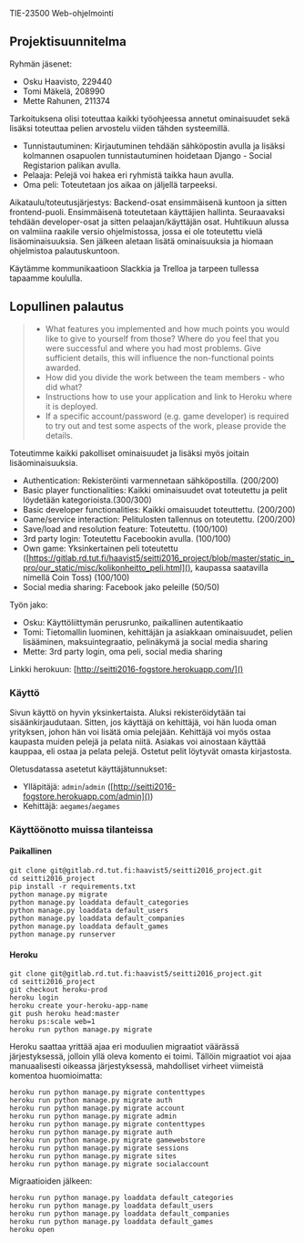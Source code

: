 TIE-23500 Web-ohjelmointi

## Projektisuunnitelma

Ryhmän jäsenet:

* Osku Haavisto, 229440
* Tomi Mäkelä, 208990
* Mette Rahunen, 211374

Tarkoituksena olisi toteuttaa kaikki työohjeessa annetut ominaisuudet sekä lisäksi toteuttaa pelien arvostelu viiden tähden systeemillä.
* Tunnistautuminen: Kirjautuminen tehdään sähköpostin avulla ja lisäksi kolmannen osapuolen tunnistautuminen hoidetaan Django - Social Registarion palikan avulla.
* Pelaaja: Pelejä voi hakea eri ryhmistä taikka haun avulla.
* Oma peli: Toteutetaan jos aikaa on jäljellä tarpeeksi.

Aikataulu/toteutusjärjestys:
Backend-osat ensimmäisenä kuntoon ja sitten frontend-puoli. Ensimmäisenä toteutetaan käyttäjien hallinta. Seuraavaksi tehdään developer-osat ja sitten pelaajan/käyttäjän osat.
Huhtikuun alussa on valmiina raakile versio ohjelmistossa, jossa ei ole toteutettu vielä lisäominaisuuksia. Sen jälkeen aletaan lisätä ominaisuuksia ja hiomaan ohjelmistoa palautuskuntoon.

Käytämme kommunikaatioon Slackkia ja Trelloa ja tarpeen tullessa tapaamme koululla.


## Lopullinen palautus

> * What features you implemented and how much points you would like to give to yourself from those? Where do you feel that you were successful and where you had most problems. Give sufficient details, this will influence the non-functional points awarded.
> * How did you divide the work between the team members - who did what?
> * Instructions how to use your application and link to Heroku where it is deployed.
> * If a specific account/password (e.g. game developer) is required to try out and test some aspects of the work, please provide the details.

Toteutimme kaikki pakolliset ominaisuudet ja lisäksi myös joitain lisäominaisuuksia.
* Authentication: Rekisteröinti varmennetaan sähköpostilla. (200/200)
* Basic player functionalities: Kaikki ominaisuudet ovat toteutettu ja pelit löydetään kategorioista.(300/300)
* Basic developer functionalities: Kaikki omaisuudet toteuttettu. (200/200)
* Game/service interaction: Pelitulosten tallennus on toteutettu. (200/200)
* Save/load and resolution feature: Toteutettu. (100/100)
* 3rd party login: Toteutettu Facebookin avulla. (100/100)
* Own game: Yksinkertainen peli toteutettu ([https://gitlab.rd.tut.fi/haavist5/seitti2016_project/blob/master/static_in_pro/our_static/misc/kolikonheitto_peli.html](),
    kaupassa saatavilla nimellä Coin Toss) (100/100)
* Social media sharing: Facebook jako peleille (50/50)

Työn jako:

* Osku: Käyttöliittymän perusrunko, paikallinen autentikaatio
* Tomi: Tietomallin luominen, kehittäjän ja asiakkaan ominaisuudet, pelien lisääminen, maksuintegraatio, pelinäkymä ja social media sharing
* Mette: 3rd party login, oma peli, social media sharing

Linkki herokuun: [http://seitti2016-fogstore.herokuapp.com/]()

### Käyttö
Sivun käyttö on hyvin yksinkertaista. Aluksi rekisteröidytään tai sisäänkirjaudutaan. Sitten, jos käyttäjä on kehittäjä,
voi hän luoda oman yrityksen, johon hän voi lisätä omia pelejään. Kehittäjä voi myös ostaa kaupasta muiden pelejä ja
pelata niitä. Asiakas voi ainostaan käyttää kauppaa, eli ostaa ja pelata pelejä. Ostetut
pelit löytyvät omasta kirjastosta.

Oletusdatassa asetetut käyttäjätunnukset:

* Ylläpitäjä: `admin`/`admin` ([http://seitti2016-fogstore.herokuapp.com/admin]())
* Kehittäjä: `aegames`/`aegames`


### Käyttöönotto muissa tilanteissa
#### Paikallinen
```
git clone git@gitlab.rd.tut.fi:haavist5/seitti2016_project.git
cd seitti2016_project
pip install -r requirements.txt
python manage.py migrate
python manage.py loaddata default_categories
python manage.py loaddata default_users
python manage.py loaddata default_companies
python manage.py loaddata default_games
python manage.py runserver
```

#### Heroku
```
git clone git@gitlab.rd.tut.fi:haavist5/seitti2016_project.git
cd seitti2016_project
git checkout heroku-prod
heroku login
heroku create your-heroku-app-name
git push heroku head:master
heroku ps:scale web=1
heroku run python manage.py migrate
```
Heroku saattaa yrittää ajaa eri moduulien migraatiot väärässä järjestyksessä, jolloin yllä oleva komento ei toimi.
Tällöin migraatiot voi ajaa manuaalisesti oikeassa järjestyksessä, mahdolliset virheet viimeistä komentoa huomioimatta:
```
heroku run python manage.py migrate contenttypes
heroku run python manage.py migrate auth
heroku run python manage.py migrate account
heroku run python manage.py migrate admin
heroku run python manage.py migrate contenttypes
heroku run python manage.py migrate auth
heroku run python manage.py migrate gamewebstore
heroku run python manage.py migrate sessions
heroku run python manage.py migrate sites
heroku run python manage.py migrate socialaccount
```

Migraatioiden jälkeen:
```
heroku run python manage.py loaddata default_categories
heroku run python manage.py loaddata default_users
heroku run python manage.py loaddata default_companies
heroku run python manage.py loaddata default_games
heroku open
```

